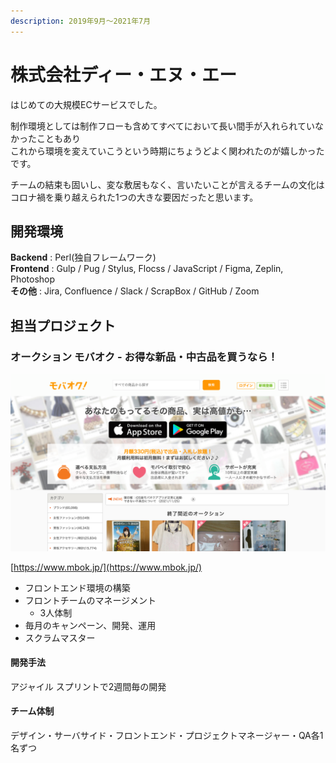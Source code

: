 ```yaml
---
description: 2019年9月〜2021年7月
---
```


# 株式会社ディー・エヌ・エー

はじめての大規模ECサービスでした。

制作環境としては制作フローも含めてすべてにおいて長い間手が入れられていなかったこともあり\
これから環境を変えていこうという時期にちょうどよく関われたのが嬉しかったです。

チームの結束も固いし、変な敷居もなく、言いたいことが言えるチームの文化はコロナ禍を乗り越えられた1つの大きな要因だったと思います。

## 開発環境

**Backend** : Perl(独自フレームワーク) \
**Frontend** : Gulp / Pug / Stylus, Flocss / JavaScript / Figma, Zeplin, Photoshop\
**その他** : Jira, Confluence / Slack / ScrapBox / GitHub / Zoom

## 担当プロジェクト

### オークション モバオク - お得な新品・中古品を買うなら！

![オークション モバオク - お得な新品・中古品を買うなら！](<../.gitbook/assets/image (21).png>)

[https://www.mbok.jp/](https://www.mbok.jp/)

* フロントエンド環境の構築
* フロントチームのマネージメント
  * 3人体制
* 毎月のキャンペーン、開発、運用
* スクラムマスター

#### 開発手法

アジャイル スプリントで2週間毎の開発

#### チーム体制

デザイン・サーバサイド・フロントエンド・プロジェクトマネージャー・QA各1名ずつ
